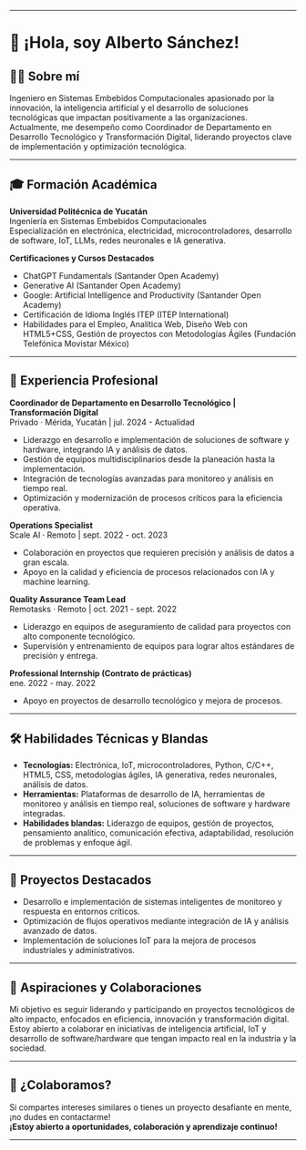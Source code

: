 
---

# 👋 ¡Hola, soy Alberto Sánchez!

## 🧑‍💻 Sobre mí

Ingeniero en Sistemas Embebidos Computacionales apasionado por la innovación, la inteligencia artificial y el desarrollo de soluciones tecnológicas que impactan positivamente a las organizaciones. Actualmente, me desempeño como Coordinador de Departamento en Desarrollo Tecnológico y Transformación Digital, liderando proyectos clave de implementación y optimización tecnológica.

---

## 🎓 Formación Académica

**Universidad Politécnica de Yucatán**  
Ingeniería en Sistemas Embebidos Computacionales  
Especialización en electrónica, electricidad, microcontroladores, desarrollo de software, IoT, LLMs, redes neuronales e IA generativa.

**Certificaciones y Cursos Destacados**
- ChatGPT Fundamentals (Santander Open Academy)
- Generative AI (Santander Open Academy)
- Google: Artificial Intelligence and Productivity (Santander Open Academy)
- Certificación de Idioma Inglés ITEP (ITEP International)
- Habilidades para el Empleo, Analítica Web, Diseño Web con HTML5+CSS, Gestión de proyectos con Metodologías Ágiles (Fundación Telefónica Movistar México)

---

## 💼 Experiencia Profesional

**Coordinador de Departamento en Desarrollo Tecnológico | Transformación Digital**  
Privado · Mérida, Yucatán | jul. 2024 - Actualidad  
- Liderazgo en desarrollo e implementación de soluciones de software y hardware, integrando IA y análisis de datos.
- Gestión de equipos multidisciplinarios desde la planeación hasta la implementación.
- Integración de tecnologías avanzadas para monitoreo y análisis en tiempo real.
- Optimización y modernización de procesos críticos para la eficiencia operativa.

**Operations Specialist**  
Scale AI · Remoto | sept. 2022 - oct. 2023  
- Colaboración en proyectos que requieren precisión y análisis de datos a gran escala.
- Apoyo en la calidad y eficiencia de procesos relacionados con IA y machine learning.

**Quality Assurance Team Lead**  
Remotasks · Remoto | oct. 2021 - sept. 2022  
- Liderazgo en equipos de aseguramiento de calidad para proyectos con alto componente tecnológico.
- Supervisión y entrenamiento de equipos para lograr altos estándares de precisión y entrega.

**Professional Internship (Contrato de prácticas)**  
ene. 2022 - may. 2022  
- Apoyo en proyectos de desarrollo tecnológico y mejora de procesos.

---

## 🛠️ Habilidades Técnicas y Blandas

- **Tecnologías:** Electrónica, IoT, microcontroladores, Python, C/C++, HTML5, CSS, metodologías ágiles, IA generativa, redes neuronales, análisis de datos.
- **Herramientas:** Plataformas de desarrollo de IA, herramientas de monitoreo y análisis en tiempo real, soluciones de software y hardware integradas.
- **Habilidades blandas:** Liderazgo de equipos, gestión de proyectos, pensamiento analítico, comunicación efectiva, adaptabilidad, resolución de problemas y enfoque ágil.

---

## 🚀 Proyectos Destacados

- Desarrollo e implementación de sistemas inteligentes de monitoreo y respuesta en entornos críticos.
- Optimización de flujos operativos mediante integración de IA y análisis avanzado de datos.
- Implementación de soluciones IoT para la mejora de procesos industriales y administrativos.

---

## 🌱 Aspiraciones y Colaboraciones

Mi objetivo es seguir liderando y participando en proyectos tecnológicos de alto impacto, enfocados en eficiencia, innovación y transformación digital. Estoy abierto a colaborar en iniciativas de inteligencia artificial, IoT y desarrollo de software/hardware que tengan impacto real en la industria y la sociedad.

---

## 🤝 ¿Colaboramos?

Si compartes intereses similares o tienes un proyecto desafiante en mente, ¡no dudes en contactarme!  
**¡Estoy abierto a oportunidades, colaboración y aprendizaje continuo!**

---
